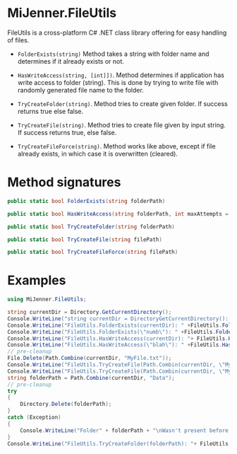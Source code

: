# MiJenner.FileUtils

FileUtils is a cross-platform C# .NET class library offering for easy handling of files. 

* ```FolderExists(string)``` Method takes a string with folder name and determines if it already exists or not.

* ```HasWriteAccess(string, [int]])```. Method determines if application has write access to folder (string). This is done by trying to write file with randomly generated file name to the folder. 

* ```TryCreateFolder(string)```. Method tries to create given folder. If success returns true else false.

* ```TryCreateFile(string)```. Method tries to create file given by input string. If success returns true, else false.
* ```TryCreateFileForce(string)```. Method works like above, except if file already exists, in which case it is overwritten (cleared).

# Method signatures
```cs
public static bool FolderExists(string folderPath)

public static bool HasWriteAccess(string folderPath, int maxAttempts = 3)

public static bool TryCreateFolder(string folderPath)

public static bool TryCreateFile(string filePath)

public static bool TryCreateFileForce(string filePath)
```


# Examples 
```cs
using MiJenner.FileUtils;

string currentDir = Directory.GetCurrentDirectory();
Console.WriteLine("string currentDir = DirectoryGetCurrentDirectory(): " + currentDir);
Console.WriteLine("FileUtils.FolderExists(currentDir): " +FileUtils.FolderExists(currentDir));
Console.WriteLine("FileUtils.FolderExists(\"numb\"): " +FileUtils.FolderExists("blahh"));
Console.WriteLine("FileUtils.HasWriteAccess(currentDir): "+ FileUtils.HasWriteAccess(currentDir));
Console.WriteLine("FileUtils.HasWriteAccess(\"blah\"): " +FileUtils.HasWriteAccess("blahh"));
// pre-cleanup 
File.Delete(Path.Combine(currentDir, "MyFile.txt"));
Console.WriteLine("FileUtils.TryCreateFile(Path.Combin(currentDir, \"MyFile.txt\")): " + FileUtils.TryCreateFil(Path.Combine(currentDir, "MyFile.txt")));
Console.WriteLine("FileUtils.TryCreateFile(Path.Combin(currentDir, \"MyFile-exists.txt\")): " + FileUtilsTryCreateFile(Path.Combine(currentDir, "MyFile-existstxt")));
string folderPath = Path.Combine(currentDir, "Data");
// pre-cleanup 
try
{
    Directory.Delete(folderPath);
}
catch (Exception)
{
    Console.WriteLine("Folder" + folderPath + "\nWasn't present before trying to create it!");
}
Console.WriteLine("FileUtils.TryCreateFolder(folderPath): "+ FileUtils.TryCreateFolder(folderPath));
```

